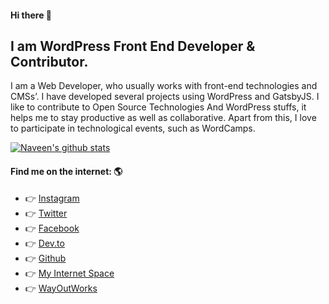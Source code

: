 #### Hi there 👋
I am WordPress Front End Developer & Contributor.
---

I am a Web Developer, who usually works with front-end technologies and CMSs’. I have developed several projects using WordPress and GatsbyJS. I like to contribute to Open Source Technologies And WordPress stuffs, it helps me to stay productive as well as collaborative. Apart from this, I love to participate in technological events, such as WordCamps.

[![Naveen's github stats](https://github-readme-stats.vercel.app/api?username=naveenkharwar)](https://github.com/anuraghazra/github-readme-stats)

#### Find me on the internet: 🌎
- 👉 [Instagram](https://www.instagram.com/naveenkharwar.dev)
- 👉 [Twitter](https://twitter.com/naveenkharwar0)
- 👉 [Facebook](https://www.facebook.com/naveenkharwar.dev)
- 👉 [Dev.to](https://dev.to/naveenkharwar)
- 👉 [Github](https://github.com/NaveenKharwar)
- 👉 [My Internet Space](https://www.naveenkharwar.dev)
- 👉 [WayOutWorks](https://www.wayoutworks.in)

